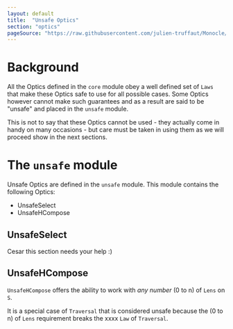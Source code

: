 ```yaml
---
layout: default
title:  "Unsafe Optics"
section: "optics"
pageSource: "https://raw.githubusercontent.com/julien-truffaut/Monocle/master/docs/src/main/tut/unsafe_optics.md"
---
```

# Background

All the Optics defined in the `core` module obey a well defined set of `Laws` that make these Optics safe to use for all possible cases.
Some Optics however cannot make such guarantees and as a result are said to be "unsafe" and placed in the `unsafe` module. 

This is not to say that these Optics cannot be used - they actually come in handy on many occasions - but care must be taken in using them as we will proceed show in the next sections.


# The `unsafe` module

Unsafe Optics are defined in the `unsafe` module.  This module contains the following Optics:

- UnsafeSelect
- UnsafeHCompose


## UnsafeSelect

Cesar this section needs your help :)



## UnsafeHCompose

`UnsafeHCompose` offers the ability to work with *any number* (0 to n) of `Lens` on `S`.  

It is a special case of `Traversal` that is considered unsafe because the (0 to n) of `Lens` requirement breaks the xxxx `Law` of `Traversal`.

